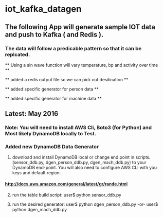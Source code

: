 # iot_kafka_datagen
## The following App will generate sample IOT data and push to Kafka ( and Redis ). ##
### The data will follow a predicable pattern so that it can be replcated. ###
** Using a sin wave function will vary temperature, bp and activity over time **

** added a redis output file so we can pick out desitination **

** added specific generator for person data **

** added specific generator for machine data **

## Latest: May 2016  
### Note: You will need to install AWS Cli, Boto3 (for Python) and Most likely DynamoDB locally to Test.
### Added new DynamoDB Data Generator
1) download and install DynamoDB local or change end point in scripts.
(sensor_ddb.py, dgen_person_ddb.py, dgen_mach_ddb.py) to your DynamoDB end-point.
You will also need to configure AWS CLI with you keys and default region.
#### http://docs.aws.amazon.com/general/latest/gr/rande.html

2) run the table build script: user$ python sensor_ddb.py

3) run the desired generator: user$ python dgen_person_ddb.py  -or- user$ python dgen_mach_ddb.py
